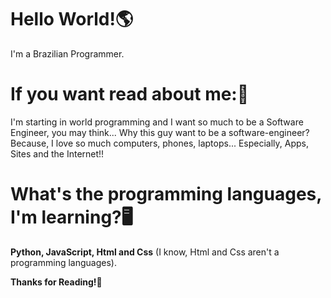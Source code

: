 # Hello World!🌎
I'm a Brazilian Programmer.

# If you want read about me:📜
I'm starting in world programming and I want so much to be a Software Engineer, you may think... Why this guy want to be a software-engineer? Because, I love so much computers, phones, laptops... Especially, Apps, Sites and the Internet!!

# What's the programming languages, I'm learning?🖥️
**Python, JavaScript, Html and Css** (I know, Html and Css aren't a programming languages).

**Thanks for Reading!🙏**
